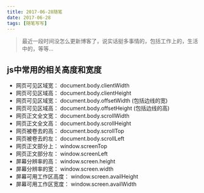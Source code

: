 ```yaml
---
title: 2017-06-28随笔
date: 2017-06-28
tags: [随笔写写]
---
```


> 最近一段时间没怎么更新博客了，说实话挺多事情的，包括工作上的，生活中的，等等...

## js中常用的相关高度和宽度

- 网页可见区域宽： document.body.clientWidth 
- 网页可见区域高： document.body.clientHeight 
- 网页可见区域宽： document.body.offsetWidth (包括边线的宽) 
- 网页可见区域高： document.body.offsetHeight (包括边线的高) 
- 网页正文全文宽： document.body.scrollWidth 
- 网页正文全文高： document.body.scrollHeight 
- 网页被卷去的高： document.body.scrollTop 
- 网页被卷去的左： document.body.scrollLeft 
- 网页正文部分上： window.screenTop 
- 网页正文部分左： window.screenLeft 
- 屏幕分辨率的高： window.screen.height 
- 屏幕分辨率的宽： window.screen.width 
- 屏幕可用工作区高度： window.screen.availHeight 
- 屏幕可用工作区宽度： window.screen.availWidth 
